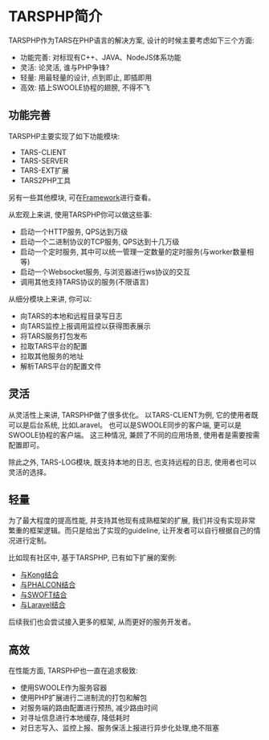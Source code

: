 
# TARSPHP简介

TARSPHP作为TARS在PHP语言的解决方案, 设计的时候主要考虑如下三个方面: 
* 功能完善: 对标现有C++、JAVA、NodeJS体系功能
* 灵活: 论灵活, 谁与PHP争锋?
* 轻量: 用最轻量的设计, 点到即止, 即插即用
* 高效: 插上SWOOLE协程的翅膀, 不得不飞

## 功能完善

TARSPHP主要实现了如下功能模块:
* TARS-CLIENT
* TARS-SERVER
* TARS-EXT扩展
* TARS2PHP工具

另有一些其他模块, 可在[Framework](../Framework/introduce.html)进行查看。

从宏观上来讲, 使用TARSPHP你可以做这些事:
* 启动一个HTTP服务, QPS达到万级
* 启动一个二进制协议的TCP服务, QPS达到十几万级
* 启动一个定时服务, 其中可以统一管理一定数量的定时服务(与worker数量相等)
* 启动一个Websocket服务, 与浏览器进行ws协议的交互
* 调用其他支持TARS协议的服务(不限语言)


从细分模块上来讲, 你可以:
* 向TARS的本地和远程目录写日志
* 向TARS监控上报调用监控以获得图表展示
* 将TARS服务打包发布
* 拉取TARS平台的配置
* 拉取其他服务的地址
* 解析TARS平台的配置文件


## 灵活
从灵活性上来讲, TARSPHP做了很多优化。
以TARS-CLIENT为例, 它的使用者既可以是后台系统, 比如Laravel。 也可以是SWOOLE同步的客户端, 更可以是SWOOLE协程的客户端。
这三种情况, 兼顾了不同的应用场景, 使用者是需要按需配置即可。

除此之外, TARS-LOG模块, 既支持本地的日志, 也支持远程的日志, 使用者也可以灵活的选择。

## 轻量
为了最大程度的提高性能, 并支持其他现有成熟框架的扩展, 我们并没有实现非常繁重的框架逻辑。而只是给出了实现的guideline, 让开发者可以自行根据自己的情况进行定制。

比如现有社区中, 基于TARSPHP, 已有如下扩展的案例:
* [与Kong结合](https://tangramor.gitlab.io/tars-docker-guide/3.TARS-PHP-HTTP%E6%9C%8D%E5%8A%A1%E7%AB%AF%E4%B8%8E%E5%AE%A2%E6%88%B7%E7%AB%AF%E5%BC%80%E5%8F%91/)
* [与PHALCON结合]()
* [与SWOFT结合](../Advanced/swoft.html)
* [与Laravel结合](../Advanced/laravel.html)

后续我们也会尝试接入更多的框架, 从而更好的服务开发者。

## 高效
在性能方面, TARSPHP也一直在追求极致:
* 使用SWOOLE作为服务容器
* 使用PHP扩展进行二进制流的打包和解包
* 对服务端的路由配置进行预热, 减少路由时间
* 对寻址信息进行本地缓存, 降低耗时
* 对日志写入、监控上报、服务保活上报进行异步化处理,绝不阻塞
